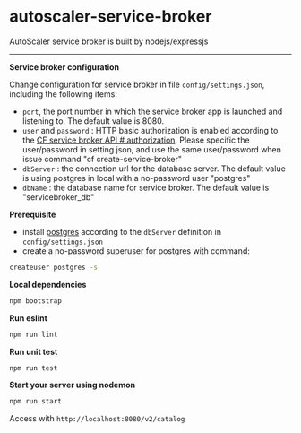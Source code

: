 autoscaler-service-broker
=====

AutoScaler service broker is built by nodejs/expressjs

---
**Service broker configuration**

Change configuration for service broker in file `config/settings.json`, including the following items:
* `port`, the port number in which the service broker app is launched and listening to.  The default value is 8080. 
* `user` and `password` : HTTP basic authorization is enabled according to the [CF service broker API # authorization](http://docs.cloudfoundry.org/services/api.html#authentication).  Please specific the user/password in setting.json, and use the same user/password when issue command "cf create-service-broker"
* `dbServer` : the connection url for the database server. The default value is using postgres in local with a no-password user "postgres"
* `dbName` : the database name for service broker. The default value is "servicebroker_db"

**Prerequisite**
* install [postgres](https://www.postgresql.org/download/) according to the `dbServer` definition in `config/settings.json`
* create a no-password superuser for postgres with command:
```sh
createuser postgres -s
```

**Local dependencies**
```sh
npm bootstrap
```

**Run eslint**
```js
npm run lint
```

**Run unit test**
```js
npm run test
```

**Start your server using nodemon**
```js
npm run start
```
Access with `http://localhost:8080/v2/catalog`
